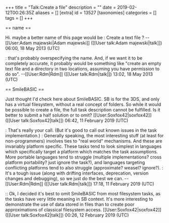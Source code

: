 +++
title = "Talk:Create a file"
description = ""
date = 2019-02-12T00:26:35Z
aliases = []
[extra]
id = 13527
[taxonomies]
categories = []
tags = []
+++

== name ==

Hi. maybe a better name of this page would be : Create a text file ? --[[User:Adam majewski|Adam majewski]] ([[User talk:Adam majewski|talk]]) 06:00, 18 May 2013 (UTC)

: that's probably overspecifying the name.  And, if we want it to be completely accurate, it probably would be something like "create an empty text file and a directory in two locations, assuming you have permission to do so". --[[User:Rdm|Rdm]] ([[User talk:Rdm|talk]]) 13:02, 18 May 2013 (UTC)

== SmileBASIC ==

Just thought I'd check here about SmileBASIC. SB is for the 3DS, and only has a virtual filesystem, without a real concept of folders. So while it would be possible to create a file, the full task description cannot be fulfilled. Is it better to submit a half solution or to omit? [[User:Soxfox42|soxfox42]] ([[User talk:Soxfox42|talk]]) 06:42, 11 February 2019 (UTC)

: That's really your call. (But it's good to call out known issues in the task implementation.)
: Generally speaking, the most interesting stuff (at least for non-programmers) involves ties to "real world" mechanisms. And these are invariably platform specific. These tasks tend to look simplest in languages which specifically target a platform which matches the task assumptions. More portable languages tend to struggle (multiple implementations? cross platform portability? just ignore the task?), and languages targeting conflicting platforms tend to also struggle (approximate? weasel? ignore?).
: It's a tough issue (along with drifting interfaces, deprecation, version changes and debugging), so we just do the best we can. --[[User:Rdm|Rdm]] ([[User talk:Rdm|talk]]) 17:18, 11 February 2019 (UTC)

:: Ok, I decided it's best to omit SmileBASIC from most filesystem tasks, as the tasks have very little meaning in SB context. It's more interesting to demonstrate the use of data stored in files than to create poor approximations of classical filesystem access. [[User:Soxfox42|soxfox42]] ([[User talk:Soxfox42|talk]]) 00:26, 12 February 2019 (UTC)
